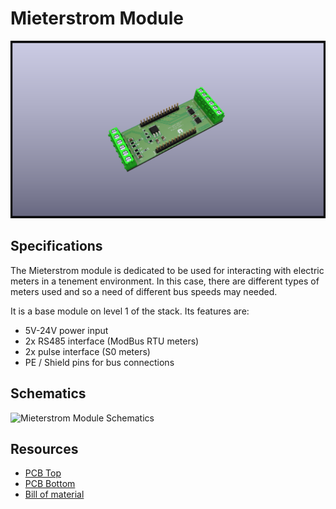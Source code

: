# Mieterstrom Module

![Mieterstrom Module Model](../assets/images/mieterstrom-module-3D_top.png)

## Specifications

The Mieterstrom module is dedicated to be used for interacting with electric meters in a tenement environment. In this case, there are different types of meters used and so a need of different bus speeds may needed.

It is a base module on level 1 of the stack. Its features are:

* 5V-24V power input
* 2x RS485 interface (ModBus RTU meters)
* 2x pulse interface (S0 meters)
* PE / Shield pins for bus connections

## Schematics

![Mieterstrom Module Schematics](../generated/schematics/mieterstrom-module-schematic.svg)

## Resources

* [PCB Top](../generated/pcb/mieterstrom-module-F_Cu.svg)
* [PCB Bottom](../generated/pcb/mieterstrom-module-B_Cu.svg)
* [Bill of material](../generated/bom/mieterstrom-module-bom.csv)

